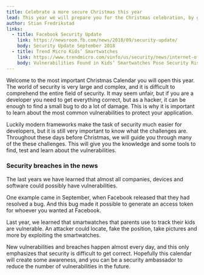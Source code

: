 ```yaml
---
title: Celebrate a more secure Christmas this year
lead: This year we will prepare you for the Christmas celebration, by giving you small presents of knowledge every day, which will teach you about the world of security.
author: Stian Fredrikstad
links:
  - title: Facebook Security Update
    link: https://newsroom.fb.com/news/2018/09/security-update/
    body: Security Update September 2018
  - title: Trend Micro Kids’ Smartwatches
    link: https://www.trendmicro.com/vinfo/us/security/news/internet-of-things/vulnerabilities-found-in-kids-smartwatches-pose-security-risks
    body: Vulnerabilities Found in Kids’ Smartwatches Pose Security Risks
---
```


Welcome to the most important Christmas Calendar you will open this year.
The world of security is very large and complex, and it is difficult to comprehend the entire field of security.
It may seem unfair, but if you are a developer you need to get everything correct, but as a hacker, it can be enough to find a small bug to do a lot of damage.
This is why it is important to learn about the most common vulnerabilities to protect your application.

Luckily modern frameworks make the task of security much easier for developers, but it is still very important to know what the challenges are.
Throughout these days before Christmas, we will guide you through many of the these challenges. 
This will give you the knowledge and some tools to find, test and learn about the vulnerabilities.

### Security breaches in the news
The last years we have learned that almost all companies, devices and software could possibly have vulnerabilities. 

One example came in September, when Facebook released that they had resolved a bug. 
And this bug made it possible to generate an access token for whoever you wanted at Facebook.

Last year, we learned that smartwatches that parents use to track their kids are vulnerable.
An attacker could locate, fake the position, take pictures and more by exploiting the smartwatches.

New vulnerabilities and breaches happen almost every day, and this only emphasizes that security is difficult to get correct.
Hopefully this calendar will create some awareness, and you can be a security ambassador to reduce the number of vulnerabilities in the future.
